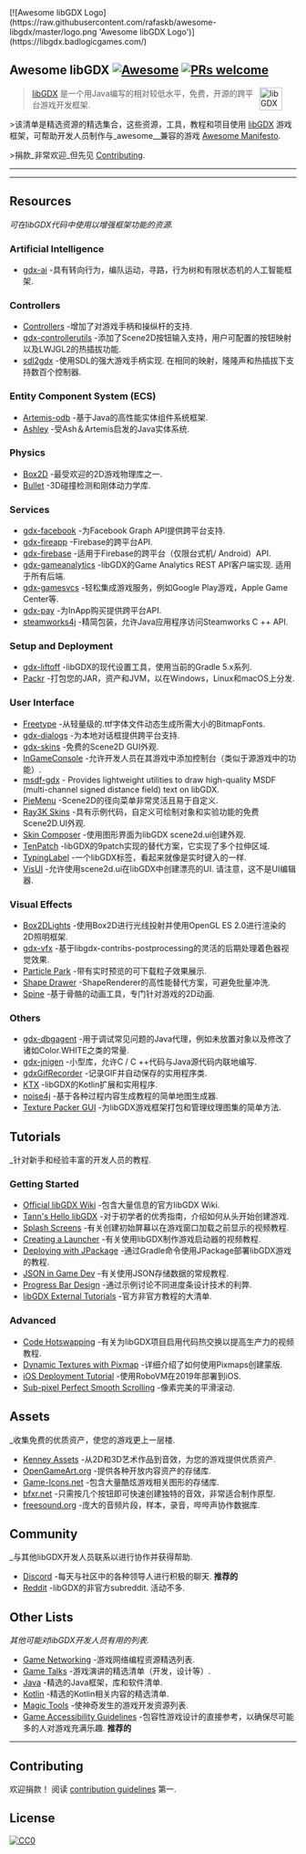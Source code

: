 <div class="github-widget" data-repo="rafaskb/awesome-libgdx"></div>
<script async src="https://pagead2.googlesyndication.com/pagead/js/adsbygoogle.js"></script><ins class="adsbygoogle" style="display:block" data-ad-client="ca-pub-6890694312814945" data-ad-slot="5473692530" data-ad-format="auto"  data-full-width-responsive="true"></ins><script>(adsbygoogle = window.adsbygoogle || []).push({});</script>
[![Awesome libGDX Logo](https://raw.githubusercontent.com/rafaskb/awesome-libgdx/master/logo.png 'Awesome libGDX Logo')](https://libgdx.badlogicgames.com/)

## Awesome libGDX [![Awesome](https://awesome.re/badge-flat2.svg)](https://awesome.re) [![PRs welcome](https://img.shields.io/badge/PRs-welcome-brightgreen.svg?style=flat-square)](https://github.com/rafaskb/awesome-libgdx#contributing)

> <a href="https://libgdx.badlogicgames.com/"><img src="https://libgdx.badlogicgames.com/img/logo.png" alt="libGDX Logo" align="right" style="margin-right: 25px" height=40></a>
>
> [libGDX](https://libgdx.badlogicgames.com/) 是一个用Java编写的相对较低水平，免费，开源的跨平台游戏开发框架.
>
&gt;该清单是精选资源的精选集合，这些资源，工具，教程和项目使用 [libGDX](https://libgdx.badlogicgames.com/) 游戏框架，可帮助开发人员制作与_awesome__兼容的游戏 [Awesome Manifesto](https://github.com/sindresorhus/awesome/blob/master/awesome.md).
>
&gt;捐款_非常欢迎_但先见 [Contributing](#contributing).


---





---


## Resources

_可在libGDX代码中使用以增强框架功能的资源._

### Artificial Intelligence
- [gdx-ai](https://github.com/libgdx/gdx-ai) -具有转向行为，编队运动，寻路，行为树和有限状态机的人工智能框架.

### Controllers
- [Controllers](https://github.com/libgdx/libgdx/wiki/Controllers) -增加了对游戏手柄和操纵杆的支持.
- [gdx-controllerutils](https://github.com/MrStahlfelge/gdx-controllerutils) -添加了Scene2D按钮输入支持，用户可配置的按钮映射以及LWJGL2的热插拔功能.
- [sdl2gdx](https://github.com/electronstudio/sdl2gdx)  -使用SDL的强大游戏手柄实现.  在相同的映射，隆隆声和热插拔下支持数百个控制器.

### Entity Component System (ECS)
- [Artemis-odb](https://github.com/junkdog/artemis-odb) -基于Java的高性能实体组件系统框架.
- [Ashley](https://github.com/libgdx/ashley) -受Ash＆Artemis启发的Java实体系统.

### Physics
- [Box2D](https://github.com/libgdx/libgdx/wiki/Box2d) -最受欢迎的2D游戏物理库之一.
- [Bullet](https://github.com/libgdx/libgdx/wiki/Bullet-physics) -3D碰撞检测和刚体动力学库.

### Services
- [gdx-facebook](https://github.com/TomGrill/gdx-facebook) -为Facebook Graph API提供跨平台支持.
- [gdx-fireapp](https://github.com/mk-5/gdx-fireapp) -Firebase的跨平台API.
- [gdx-firebase](https://github.com/TomGrill/gdx-firebase) -适用于Firebase的跨平台（仅限台式机/ Android）API.
- [gdx-gameanalytics](https://github.com/MrStahlfelge/gdx-gameanalytics)  -libGDX的Game Analytics REST API客户端实现.  适用于所有后端.
- [gdx-gamesvcs](https://github.com/MrStahlfelge/gdx-gamesvcs) -轻松集成游戏服务，例如Google Play游戏，Apple Game Center等.
- [gdx-pay](https://github.com/libgdx/gdx-pay) -为InApp购买提供跨平台API.
- [steamworks4j](https://github.com/code-disaster/steamworks4j) -精简包装，允许Java应用程序访问Steamworks C ++ API.

### Setup and Deployment
- [gdx-liftoff](https://github.com/tommyettinger/gdx-liftoff) -libGDX的现代设置工具，使用当前的Gradle 5.x系列.
- [Packr](https://github.com/libGDX/packr) -打包您的JAR，资产和JVM，以在Windows，Linux和macOS上分发.

### User Interface
- [Freetype](https://github.com/libgdx/libgdx/wiki/Gdx-freetype) -从轻量级的.ttf字体文件动态生成所需大小的BitmapFonts.
- [gdx-dialogs](https://github.com/TomGrill/gdx-dialogs) -为本地对话框提供跨平台支持.
- [gdx-skins](https://github.com/czyzby/gdx-skins) -免费的Scene2D GUI外观.
- [InGameConsole](https://github.com/StrongJoshua/libGDX-inGameConsole) -允许开发人员在其游戏中添加控制台（类似于源游戏中的功能）.
- [msdf-gdx](https://github.com/maltaisn/msdf-gdx) - Provides lightweight utilities to draw high-quality MSDF (multi-channel signed distance field) text on libGDX.
- [PieMenu](https://github.com/payne911/PieMenu) -Scene2D的径向菜单非常灵活且易于自定义.
- [Ray3K Skins](https://ray3k.wordpress.com/artwork/) -具有示例代码，自定义可绘制对象和实验功能的免费Scene2D.UI外观.
- [Skin Composer](https://github.com/raeleus/skin-composer) -使用图形界面为libGDX scene2d.ui创建外观.
- [TenPatch](https://github.com/raeleus/TenPatch) -libGDX的9patch实现的替代方案，它实现了多个拉伸区域.
- [TypingLabel](https://github.com/rafaskb/typing-label) -一个libGDX标签，看起来就像是实时键入的一样.
- [VisUI](https://github.com/kotcrab/vis-ui)  -允许使用scene2d.ui在libGDX中创建漂亮的UI.  请注意，这不是UI编辑器.

### Visual Effects
- [Box2DLights](https://github.com/libgdx/box2dlights) -使用Box2D进行光线投射并使用OpenGL ES 2.0进行渲染的2D照明框架.
- [gdx-vfx](https://github.com/crashinvaders/gdx-vfx) -基于libgdx-contribs-postprocessing的灵活的后期处理着色器视觉效果.
- [Particle Park](https://github.com/raeleus/Particle-Park) -带有实时预览的可下载粒子效果展示.
- [Shape Drawer](https://github.com/earlygrey/shapedrawer) -ShapeRenderer的高性能替代方案，可避免批量冲洗.
- [Spine](http://esotericsoftware.com/) -基于骨骼的动画工具，专门针对游戏的2D动画.

### Others
- [gdx-dbgagent](https://github.com/PokeMMO/gdx-dbgagent) -用于调试常见问题的Java代理，例如未放置对象以及修改了诸如Color.WHITE之类的常量. 
- [gdx-jnigen](https://github.com/libgdx/libgdx/tree/master/extensions/gdx-jnigen) -小型库，允许C / C ++代码与Java源代码内联地编写.
- [gdxGifRecorder](https://github.com/Anuken/GDXGifRecorder) -记录GIF并自动保存的实用程序类.
- [KTX](https://github.com/libktx/ktx) -libGDX的Kotlin扩展和实用程序.
- [noise4j](https://github.com/czyzby/noise4j) -基于各种过程内容生成教程的简单地图生成器.
- [Texture Packer GUI](https://github.com/crashinvaders/gdx-texture-packer-gui) -为libGDX游戏框架打包和管理纹理图集的简单方法.


## Tutorials

_针对新手和经验丰富的开发人员的教程.

### Getting Started

- [Official libGDX Wiki](https://github.com/libgdx/libgdx/wiki) -包含大量信息的官方libGDX Wiki.
- [Tann's Hello libGDX](http://tann.space/HelloLibgdx/) -对于初学者的优秀指南，介绍如何从头开始创建游戏.
- [Splash Screens](https://youtu.be/Rnmq_Jv-pe4) -有关创建初始屏幕以在游戏窗口加载之前显示的视频教程.
- [Creating a Launcher](https://youtu.be/3l5F7f7vfTU) -有关使用libGDX制作游戏启动器的视频教程.
- [Deploying with JPackage](https://github.com/raeleus/skin-composer/wiki/libGDX-and-JPackage) -通过Gradle命令使用JPackage部署libGDX游戏的教程.
- [JSON in Game Dev](http://mana-break.blogspot.com/2014/06/power-of-json-in-game-development-items.html) -有关使用JSON存储数据的常规教程.
- [Progress Bar Design](https://github.com/raeleus/skin-composer/wiki/The-Man-Who-Killed-Hitler-and-then-The-Progress-Bar) -通过示例讨论不同进度条设计技术的利弊.
- [libGDX External Tutorials](https://github.com/libgdx/libgdx/wiki/External-tutorials) -官方非官方教程的大清单.

### Advanced

- [Code Hotswapping](https://youtu.be/zKfh6WuaikQ) -有关为libGDX项目启用代码热交换以提高生产力的视频教程.
- [Dynamic Textures with Pixmap](https://javadocmd.com/blog/libgdx-dynamic-textures-with-pixmap/) -详细介绍了如何使用Pixmaps创建蒙版.
- [iOS Deployment Tutorial](https://link.medium.com/vgYo0mSi3W) -使用RoboVM在2019年部署到iOS.
- [Sub-pixel Perfect Smooth Scrolling](http://code-disaster.com/2016/02/subpixel-perfect-smooth-scrolling.html) -像素完美的平滑滚动.


## Assets

_收集免费的优质资产，使您的游戏更上一层楼.

- [Kenney Assets](https://kenney.nl/) -从2D和3D艺术作品到音效，为您的游戏提供优质资产.
- [OpenGameArt.org](https://opengameart.org/) -提供各种开放内容资产的存储库.
- [Game-Icons.net](http://game-icons.net/) -包含大量酷炫游戏相关图形的存储库.
- [bfxr.net](https://www.bfxr.net/) -只需按几个按钮即可快速创建独特的音效，非常适合制作原型.
- [freesound.org](https://freesound.org/) -庞大的音频片段，样本，录音，哔哔声协作数据库.


## Community

_与其他libGDX开发人员联系以进行协作并获得帮助.

- [Discord](https://discord.gg/4S8pQqc)  -每天与社区中的各种领导人进行积极的聊天.  **推荐的**
- [Reddit](https://www.reddit.com/r/libgdx/)  -libGDX的非官方subreddit.  活动不多.


## Other Lists

_其他可能对libGDX开发人员有用的列表._

- [Game Networking](https://github.com/MFatihMAR/Awesome-Game-Networking) -游戏网络编程资源精选列表.
- [Game Talks](https://github.com/hzoo/awesome-gametalks) -游戏演讲的精选清单（开发，设计等）.
- [Java](https://github.com/akullpp/awesome-java) -精选的Java框架，库和软件清单.
- [Kotlin](https://github.com/KotlinBy/awesome-kotlin) -精选的Kotlin相关内容的精选清单.
- [Magic Tools](https://github.com/ellisonleao/magictools) -使神奇发生的游戏开发资源列表.
- [Game Accessibility Guidelines](http://gameaccessibilityguidelines.com/)  -包容性游戏设计的直接参考，以确保尽可能多的人对游戏充满乐趣.  **推荐的**


---


## Contributing

 欢迎捐款！  阅读 [contribution guidelines](https://github.com/rafaskb/awesome-libgdx/blob/master/contributing.md) 第一.



## License

[![CC0](https://mirrors.creativecommons.org/presskit/buttons/88x31/svg/cc-zero.svg)](https://creativecommons.org/publicdomain/zero/1.0)
